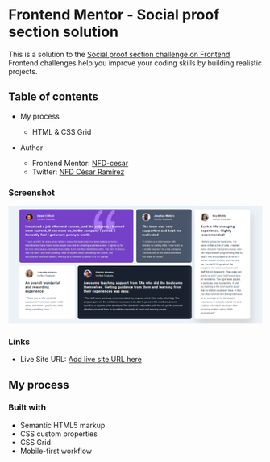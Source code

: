 # Frontend Mentor - Social proof section solution

This is a solution to the [Social proof section challenge on Frontend](https://www.frontendmentor.io/challenges/social-proof-section-6e0qTv_bA). Frontend challenges help you improve your coding skills by building realistic projects. 

## Table of contents

- My process

  - HTML & CSS Grid

- Author
  - Frontend Mentor: [NFD-cesar](https://www.frontendmentor.io/profile/NFD-cesar)
  - Twitter: [NFD César Ramírez](https://twitter.com/nfd_cesar)

### Screenshot

![](./images/Captura.png)

### Links

- Live Site URL: [Add live site URL here]()

## My process
### Built with

- Semantic HTML5 markup
- CSS custom properties
- CSS Grid
- Mobile-first workflow